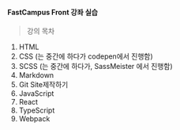 #### FastCampus Front 강좌 실습
> 강의 목차
1. HTML
2. CSS (는 중간에 하다가 codepen에서 진행함)
3. SCSS (는 중간에 하다가, SassMeister 에서 진행함)
4. Markdown
5. Git Site제작하기
6. JavaScript
7. React
8. TypeScript
9. Webpack
